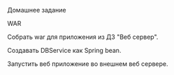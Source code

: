 Домашнее задание

WAR

Собрать war для приложения из ДЗ "Веб сервер". 

Создавать DBService как Spring bean. 

Запустить веб приложение во внешнем веб сервере.